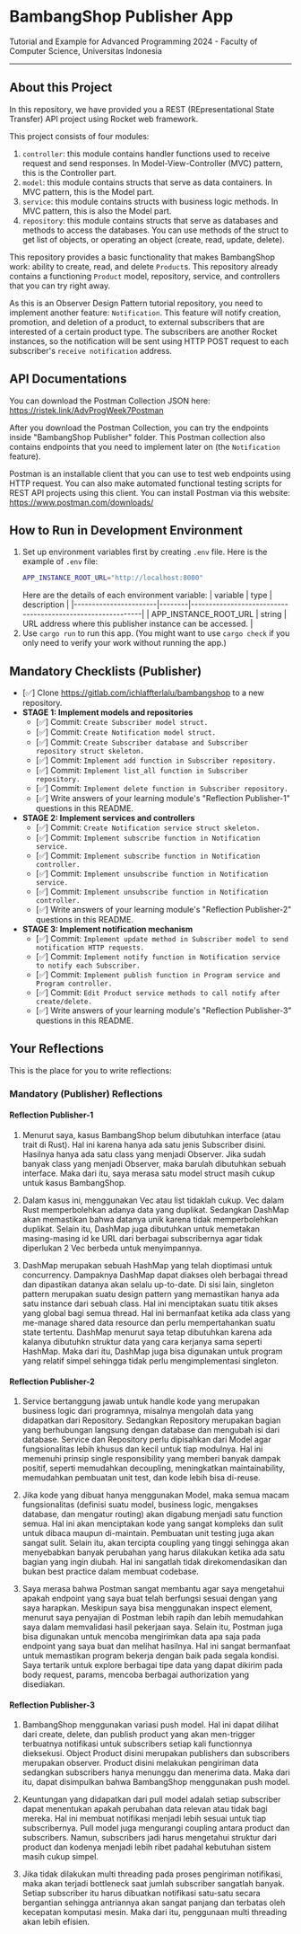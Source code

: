 # BambangShop Publisher App
Tutorial and Example for Advanced Programming 2024 - Faculty of Computer Science, Universitas Indonesia

---

## About this Project
In this repository, we have provided you a REST (REpresentational State Transfer) API project using Rocket web framework.

This project consists of four modules:
1.  `controller`: this module contains handler functions used to receive request and send responses.
    In Model-View-Controller (MVC) pattern, this is the Controller part.
2.  `model`: this module contains structs that serve as data containers.
    In MVC pattern, this is the Model part.
3.  `service`: this module contains structs with business logic methods.
    In MVC pattern, this is also the Model part.
4.  `repository`: this module contains structs that serve as databases and methods to access the databases.
    You can use methods of the struct to get list of objects, or operating an object (create, read, update, delete).

This repository provides a basic functionality that makes BambangShop work: ability to create, read, and delete `Product`s.
This repository already contains a functioning `Product` model, repository, service, and controllers that you can try right away.

As this is an Observer Design Pattern tutorial repository, you need to implement another feature: `Notification`.
This feature will notify creation, promotion, and deletion of a product, to external subscribers that are interested of a certain product type.
The subscribers are another Rocket instances, so the notification will be sent using HTTP POST request to each subscriber's `receive notification` address.

## API Documentations

You can download the Postman Collection JSON here: https://ristek.link/AdvProgWeek7Postman

After you download the Postman Collection, you can try the endpoints inside "BambangShop Publisher" folder.
This Postman collection also contains endpoints that you need to implement later on (the `Notification` feature).

Postman is an installable client that you can use to test web endpoints using HTTP request.
You can also make automated functional testing scripts for REST API projects using this client.
You can install Postman via this website: https://www.postman.com/downloads/

## How to Run in Development Environment
1.  Set up environment variables first by creating `.env` file.
    Here is the example of `.env` file:
    ```bash
    APP_INSTANCE_ROOT_URL="http://localhost:8000"
    ```
    Here are the details of each environment variable:
    | variable              | type   | description                                                |
    |-----------------------|--------|------------------------------------------------------------|
    | APP_INSTANCE_ROOT_URL | string | URL address where this publisher instance can be accessed. |
2.  Use `cargo run` to run this app.
    (You might want to use `cargo check` if you only need to verify your work without running the app.)

## Mandatory Checklists (Publisher)
-   [✅] Clone https://gitlab.com/ichlaffterlalu/bambangshop to a new repository.
-   **STAGE 1: Implement models and repositories**
    -   [✅] Commit: `Create Subscriber model struct.`
    -   [✅] Commit: `Create Notification model struct.`
    -   [✅] Commit: `Create Subscriber database and Subscriber repository struct skeleton.`
    -   [✅] Commit: `Implement add function in Subscriber repository.`
    -   [✅] Commit: `Implement list_all function in Subscriber repository.`
    -   [✅] Commit: `Implement delete function in Subscriber repository.`
    -   [✅] Write answers of your learning module's "Reflection Publisher-1" questions in this README.
-   **STAGE 2: Implement services and controllers**
    -   [✅] Commit: `Create Notification service struct skeleton.`
    -   [✅] Commit: `Implement subscribe function in Notification service.`
    -   [✅] Commit: `Implement subscribe function in Notification controller.`
    -   [✅] Commit: `Implement unsubscribe function in Notification service.`
    -   [✅] Commit: `Implement unsubscribe function in Notification controller.`
    -   [✅] Write answers of your learning module's "Reflection Publisher-2" questions in this README.
-   **STAGE 3: Implement notification mechanism**
    -   [✅] Commit: `Implement update method in Subscriber model to send notification HTTP requests.`
    -   [✅] Commit: `Implement notify function in Notification service to notify each Subscriber.`
    -   [✅] Commit: `Implement publish function in Program service and Program controller.`
    -   [✅] Commit: `Edit Product service methods to call notify after create/delete.`
    -   [✅] Write answers of your learning module's "Reflection Publisher-3" questions in this README.

## Your Reflections
This is the place for you to write reflections:

### Mandatory (Publisher) Reflections

#### Reflection Publisher-1
1. Menurut saya, kasus BambangShop belum dibutuhkan interface (atau trait di Rust). Hal ini karena hanya ada satu jenis Subscriber disini. Hasilnya hanya ada satu class yang menjadi Observer. Jika sudah banyak class yang menjadi Observer, maka barulah dibutuhkan sebuah interface. Maka dari itu, saya merasa satu model struct masih cukup untuk kasus BambangShop.

2. Dalam kasus ini, menggunakan Vec atau list tidaklah cukup. Vec dalam Rust memperbolehkan adanya data yang duplikat. Sedangkan DashMap akan memastikan bahwa datanya unik karena tidak memperbolehkan duplikat. Selain itu, DashMap juga dibutuhkan untuk memetakan masing-masing id ke URL dari berbagai subscribernya agar tidak diperlukan 2 Vec berbeda untuk menyimpannya.

3. DashMap merupakan sebuah HashMap yang telah dioptimasi untuk concurrency. Dampaknya DashMap dapat diakses oleh berbagai thread dan dipastikan datanya akan selalu up-to-date. Di sisi lain, singleton pattern merupakan suatu design pattern yang memastikan hanya ada satu instance dari sebuah class. Hal ini menciptakan suatu titik akses yang global bagi semua thread. Hal ini bermanfaat ketika ada class yang me-manage shared data resource dan perlu mempertahankan suatu state tertentu. DashMap menurut saya tetap dibutuhkan karena ada kalanya dibutuhkn struktur data yang cara kerjanya sama seperti HashMap. Maka dari itu, DashMap juga bisa digunakan untuk program yang relatif simpel sehingga tidak perlu mengimplementasi singleton.

#### Reflection Publisher-2
1. Service bertanggung jawab untuk handle kode yang merupakan business logic dari programnya, misalnya mengolah data yang didapatkan dari Repository. Sedangkan Repository merupakan bagian yang berhubungan langsung dengan database dan mengubah isi dari database. Service dan Repository perlu dipisahkan dari Model agar fungsionalitas lebih khusus dan kecil untuk tiap modulnya. Hal ini memenuhi prinsip single responsibility yang memberi banyak dampak positif, seperti memudahkan decoupling, meningkatkan maintainability, memudahkan pembuatan unit test, dan kode lebih bisa di-reuse. 

2. Jika kode yang dibuat hanya menggunakan Model, maka semua macam fungsionalitas (definisi suatu model, business logic, mengakses database, dan mengatur routing) akan digabung menjadi satu function semua. Hal ini akan menciptakan kode yang sangat kompleks dan sulit untuk dibaca maupun di-maintain. Pembuatan unit testing juga akan sangat sulit. Selain itu, akan tercipta coupling yang tinggi sehingga akan menyebabkan banyak perubahan yang harus dilakukan ketika ada satu bagian yang ingin diubah. Hal ini sangatlah tidak direkomendasikan dan bukan best practice dalam membuat codebase.

3. Saya merasa bahwa Postman sangat membantu agar saya mengetahui apakah endpoint yang saya buat telah berfungsi sesuai dengan yang saya harapkan. Meskipun saya bisa menggunakan inspect element, menurut saya penyajian di Postman lebih rapih dan lebih memudahkan saya dalam memvalidasi hasil pekerjaan saya. Selain itu, Postman juga bisa digunakan untuk mencoba mengirimkan data apa saja pada endpoint yang saya buat dan melihat hasilnya. Hal ini sangat bermanfaat untuk memastikan program bekerja dengan baik pada segala kondisi. Saya tertarik untuk explore berbagai tipe data yang dapat dikirim pada body request, params, mencoba berbagai authorization yang disediakan.

#### Reflection Publisher-3
1. BambangShop menggunakan variasi push model. Hal ini dapat dilihat dari create, delete, dan publish product yang akan men-trigger terbuatnya notifikasi untuk subscribers setiap kali functionnya dieksekusi. Object Product disini merupakan publishers dan subscribers merupakan observer. Product disini melakukan pengiriman data sedangkan subscribers hanya menunggu dan menerima data. Maka dari itu, dapat disimpulkan bahwa BambangShop menggunakan push model.

2. Keuntungan yang didapatkan dari pull model adalah setiap subscriber dapat menentukan apakah perubahan data relevan atau tidak bagi mereka. Hal ini membuat notifikasi menjadi lebih sesuai untuk tiap subscribernya. Pull model juga mengurangi coupling antara product dan subscribers. Namun, subscribers jadi harus mengetahui struktur dari product dan kodenya menjadi lebih ribet padahal kebutuhan sistem masih cukup simpel. 

3. Jika tidak dilakukan multi threading pada proses pengiriman notifikasi, maka akan terjadi bottleneck saat jumlah subscriber sangatlah banyak. Setiap subscriber itu harus dibuatkan notifikasi satu-satu secara bergantian sehingga antriannya akan sangat panjang dan terbatas oleh kecepatan komputasi mesin. Maka dari itu, penggunaan multi threading akan lebih efisien.
